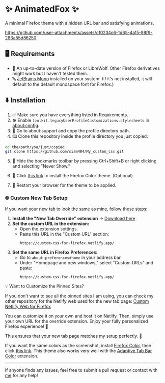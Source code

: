 # ✨ AnimatedFox ✨
A minimal Firefox theme with a hidden URL bar and satisfying animations.

https://github.com/user-attachments/assets/cf0234c6-1d65-4a15-98f9-263a55d86250

## 🖥️ Requirements
 - 🦊 An up-to-date version of Firefox or LibreWolf. Other Firefox derivatives might work but I haven't tested them.
 - 🔤 [JetBrains Mono](https://www.jetbrains.com/lp/mono/) installed on your system. (If it's not installed, it will default to the default monospace font for Firefox.)

## ⬇️ Installation
1. ✅ Make sure you have everything listed in Requirements.
2. ⚙️ Enable `toolkit.legacyUserProfileCustomizations.stylesheets` in [about:config](about:config).
3. 📁 Go to about:support and copy the profile directory path.
4. ⌨️ Clone this repository inside the profile directory you just copied:
```bash
cd the/path/you/just/copied
git clone https://github.com/siam404/My_custom_css.git
```
5. 📑 Hide the bookmarks toolbar by pressing Ctrl+Shift+B or right clicking and selecting "Never Show."

6. 📎 Click [this link](https://color.firefox.com/?theme=XQAAAAJvAQAAAAAAAABBKYhm849SCia6aSqEGccwS-xMDPr79BBHlbukoJ1XpIq5hjxKu7S0U9lCpfLby_MuT9uV4fsIlHDN4w0iPOF2qkutG6LdQPflhViMuNpfMCNFmKDH2Qhyehu6MLzXNQVs0GY1r7ovoIKuXhztaOFq4FJioxA6R9vRCSJuYTYjMcrT3wBcJ_XdWHORl4vB5EsBIyfUdxh6pWun2gm3c5dZSWxgRjZgQNbYla1JkPdZXrRZJu4Yn_cR-hQmKENt0sT5rV-8_-VWOmA
) to install the Firefox Color theme. (Optional)

7. 🔄 Restart your browser for the theme to be applied.

### 🌐 Custom New Tab Setup  
If you want your new tab to look the same as mine, follow these steps:  

1. **Install the "New Tab Override" extension** → [Download here](https://addons.mozilla.org/en-US/firefox/addon/new-tab-override/)  
2. **Set the custom URL in the extension:**  
   - Open the extension settings.  
   - Paste this URL in the "Custom URL" section:  
     ```
     https://custom-css-for-firefox.netlify.app/
     ```
3. **Set the same URL in Firefox Preferences:**  
   - Go to `about:preferences#home` in your address bar.  
   - Under "Homepage and new windows," select "Custom URLs" and paste:  
     ```
     https://custom-css-for-firefox.netlify.app/
     ```
     
💡 Want to Customize the Pinned Sites?

If you don't want to see all the pinned sites I am using, you can check my other repository for the Netlify web used for the new tab page:
[Custom Netlify Web for Firefox](https://github.com/siam404/custom_netlify_web_for_ff)

You can customize it on your own and host it on Netlify. Then, simply use your own URL for the override extension. Enjoy your fully personalized Firefox experience! 🌟


This ensures that your new tab page matches my setup perfectly. 🚀  

If you want the same colors as the screenshot, install [Firefox Color](https://addons.mozilla.org/en-US/firefox/addon/firefox-color), then click [this link](https://color.firefox.com/?theme=XQAAAAJvAQAAAAAAAABBKYhm849SCia6aSqEGccwS-xMDPr79BBHlbukoJ1XpIq5hjxKu7S0U9lCpfLby_MuT9uV4fsIlHDN4w0iPOF2qkutG6LdQPflhViMuNpfMCNFmKDH2Qhyehu6MLzXNQVs0GY1r7ovoIKuXhztaOFq4FJioxA6R9vRCSJuYTYjMcrT3wBcJ_XdWHORl4vB5EsBIyfUdxh6pWun2gm3c5dZSWxgRjZgQNbYla1JkPdZXrRZJu4Yn_cR-hQmKENt0sT5rV-8_-VWOmA
). This theme also works very well with the [Adaptive Tab Bar Color](https://addons.mozilla.org/en-US/firefox/addon/adaptive-tab-bar-colour) extension.

---

If anyone finds any issues, feel free to submit a pull request or contact with [me](514mdtox@gmail.com) for any help!

